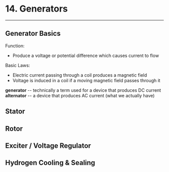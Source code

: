 # 14. Generators
---

## Generator Basics
Function:
-	Produce a voltage or potential difference which causes current to flow

Basic Laws:
-	Electric current passing through a coil produces a magnetic field
-	Voltage is induced in a coil if a moving magnetic field passes through it

__generator__ -- technically a term used for a device that produces DC current
__alternator__ -- a device that produces AC current (what we actually have)


## Stator

## Rotor

## Exciter / Voltage Regulator

## Hydrogen Cooling & Sealing